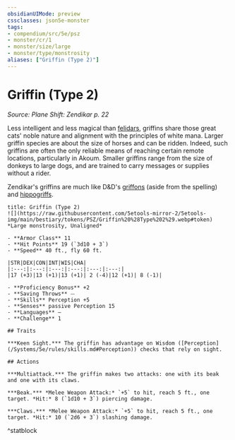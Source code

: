 ```yaml
---
obsidianUIMode: preview
cssclasses: json5e-monster
tags:
- compendium/src/5e/psz
- monster/cr/1
- monster/size/large
- monster/type/monstrosity
aliases: ["Griffin (Type 2)"]
---
```

# Griffin (Type 2)
*Source: Plane Shift: Zendikar p. 22*  

Less intelligent and less magical than [felidars](/Systems/5e/bestiary/celestial/felidar-psz.md), griffins share those great cats' noble nature and alignment with the principles of white mana. Larger griffin species are about the size of horses and can be ridden. Indeed, such griffins are often the only reliable means of reaching certain remote locations, particularly in Akoum. Smaller griffins range from the size of donkeys to large dogs, and are trained to carry messages or supplies without a rider.

Zendikar's griffins are much like D&D's [griffons](/Systems/5e/bestiary/monstrosity/griffon.md) (aside from the spelling) and [hippogriffs](/Systems/5e/bestiary/monstrosity/hippogriff.md).

```ad-statblock
title: Griffin (Type 2)
![](https://raw.githubusercontent.com/5etools-mirror-2/5etools-img/main/bestiary/tokens/PSZ/Griffin%20%28Type%202%29.webp#token)
*Large monstrosity, Unaligned*

- **Armor Class** 11
- **Hit Points** 19 (`3d10 + 3`)
- **Speed** 40 ft., fly 60 ft.

|STR|DEX|CON|INT|WIS|CHA|
|:---:|:---:|:---:|:---:|:---:|:---:|
|17 (+3)|13 (+1)|13 (+1)| 2 (-4)|12 (+1)| 8 (-1)|

- **Proficiency Bonus** +2
- **Saving Throws** ⏤
- **Skills** Perception +5
- **Senses** passive Perception 15
- **Languages** —
- **Challenge** 1

## Traits

***Keen Sight.*** The griffin has advantage on Wisdom ([Perception](/Systems/5e/rules/skills.md#Perception)) checks that rely on sight.

## Actions

***Multiattack.*** The griffin makes two attacks: one with its beak and one with its claws.

***Beak.*** *Melee Weapon Attack:* `+5` to hit, reach 5 ft., one target. *Hit:* 8 (`1d10 + 3`) piercing damage.

***Claws.*** *Melee Weapon Attack:* `+5` to hit, reach 5 ft., one target. *Hit:* 10 (`2d6 + 3`) slashing damage.
```
^statblock